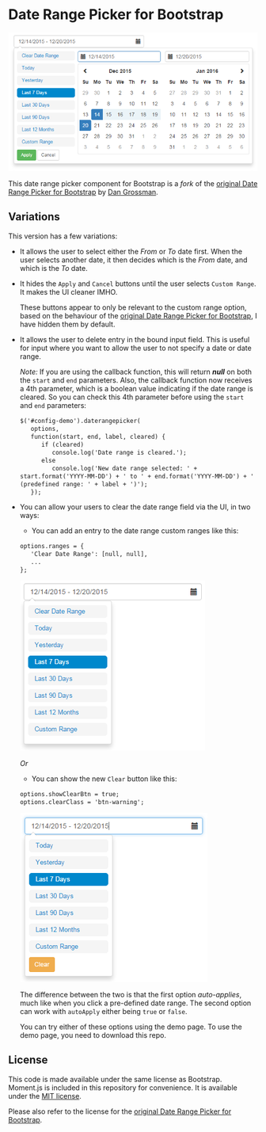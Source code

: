 # Date Range Picker for Bootstrap

![Main image](https://raw.githubusercontent.com/frankfajardo/bootstrap-daterangepicker/master/drp1.png)

This date range picker component for Bootstrap is a *fork* of the [original Date Range Picker for Bootstrap] by [Dan Grossman].

## Variations

This version has a few variations:

- It allows the user to select either the *From* or *To* date first. When the user selects another date, it then decides which is the *From* date, and which is the *To* date.

- It hides the `Apply` and `Cancel` buttons until the user selects `Custom Range`. It makes the UI cleaner IMHO.

  These buttons appear to only be relevant to the custom range option, based on the behaviour of the [original Date Range Picker for Bootstrap], I have hidden them by default. 

- It allows the user to delete entry in the bound input field. This is useful for input where you want to allow the user to not specify a date or date range.

  *Note:* If you are using the callback function, this will return ***null*** on both the `start` and `end` parameters. Also, the callback function now receives a 4th parameter, which is a boolean value indicating if the date range is cleared. So you can check this 4th parameter before using the `start` and `end` parameters:
  ```
  $('#config-demo').daterangepicker(
     options, 
     function(start, end, label, cleared) { 
        if (cleared)
           console.log('Date range is cleared.');
        else
           console.log('New date range selected: ' + start.format('YYYY-MM-DD') + ' to ' + end.format('YYYY-MM-DD') + ' (predefined range: ' + label + ')'); 
     });
  ```

- You can allow your users to clear the date range field via the UI, in two ways:


   - You can add an entry to the date range custom ranges like this: 

   ```
   options.ranges = {
      'Clear Date Range': [null, null],
      ...
   };
   ```
   ![First Option](https://github.com/frankfajardo/bootstrap-daterangepicker/blob/master/drp2.png)
   
   *Or*

   - You can show the new `Clear` button like this:

   ```
   options.showClearBtn = true;
   options.clearClass = 'btn-warning'; 
   ```
   ![Second Option](https://github.com/frankfajardo/bootstrap-daterangepicker/blob/master/drp3.png)

   The difference between the two is that the first option *auto-applies*, much like when you click a pre-defined date range. The second option can work with `autoApply` either being `true` or `false`.
   
   You can try either of these options using the demo page. To use the demo page, you need to download this repo.



## License

This code is made available under the same license as Bootstrap. Moment.js is included in this repository
for convenience. It is available under the [MIT license](http://www.opensource.org/licenses/mit-license.php).


Please also refer to the license for the [original Date Range Picker for Bootstrap].




[original Date Range Picker for Bootstrap]:(http://www.daterangepicker.com/)
[Dan Grossman]:(http://www.dangrossman.info/)
